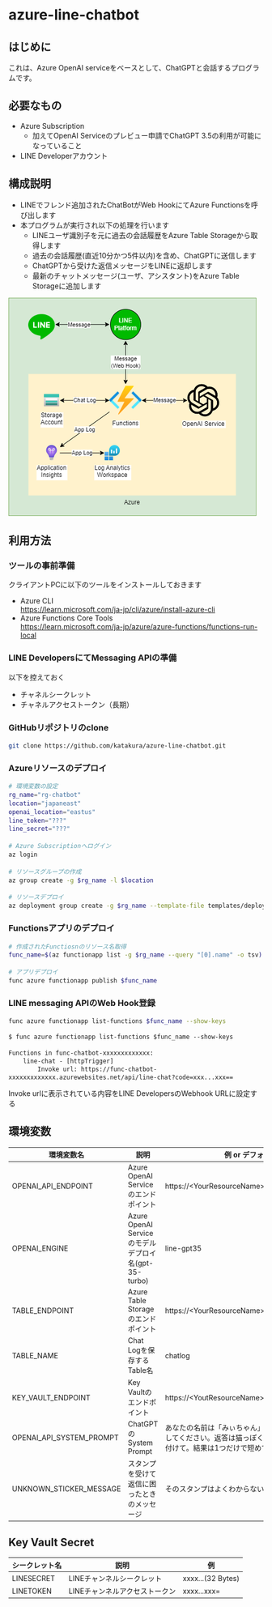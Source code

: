 # azure-line-chatbot

## はじめに

これは、Azure OpenAI serviceをベースとして、ChatGPTと会話するプログラムです。

## 必要なもの

- Azure Subscription
  - 加えてOpenAI Serviceのプレビュー申請でChatGPT 3.5の利用が可能になっていること
- LINE Developerアカウント

## 構成説明

- LINEでフレンド追加されたChatBotがWeb HookにてAzure Functionsを呼び出します
- 本プログラムが実行され以下の処理を行います
  - LINEユーザ識別子を元に過去の会話履歴をAzure Table Storageから取得します
  - 過去の会話履歴(直近10分かつ5件以内)を含め、ChatGPTに送信します
  - ChatGPTから受けた返信メッセージをLINEに返却します
  - 最新のチャットメッセージ(ユーザ、アシスタント)をAzure Table Storageに追加します

![img](/images/infrastructure.png)

## 利用方法

### ツールの事前準備

クライアントPCに以下のツールをインストールしておきます

- Azure CLI  
  https://learn.microsoft.com/ja-jp/cli/azure/install-azure-cli
- Azure Functions Core Tools  
  https://learn.microsoft.com/ja-jp/azure/azure-functions/functions-run-local

### LINE DevelopersにてMessaging APIの準備

以下を控えておく

- チャネルシークレット
- チャネルアクセストークン（長期）

### GitHubリポジトリのclone

```sh
git clone https://github.com/katakura/azure-line-chatbot.git
```

### Azureリソースのデプロイ

```sh
# 環境変数の設定
rg_name="rg-chatbot"
location="japaneast"
openai_location="eastus"
line_token="???"
line_secret="???"

# Azure Subscriptionへログイン
az login

# リソースグループの作成
az group create -g $rg_name -l $location

# リソースデプロイ
az deployment group create -g $rg_name --template-file templates/deploy.bicep --parameters location=$location openAiLocation=$openai_location lineToken=$line_token lineSecret=$line_secret
```

### Functionsアプリのデプロイ

```sh
# 作成されたFunctiosnのリソース名取得
func_name=$(az functionapp list -g $rg_name --query "[0].name" -o tsv)

# アプリデプロイ
func azure functionapp publish $func_name
```

### LINE messaging APIのWeb Hook登録

```sh
func azure functionapp list-functions $func_name --show-keys
```

```text:実行例
$ func azure functionapp list-functions $func_name --show-keys

Functions in func-chatbot-xxxxxxxxxxxxx:
    line-chat - [httpTrigger]
        Invoke url: https://func-chatbot-xxxxxxxxxxxxx.azurewebsites.net/api/line-chat?code=xxx...xxx==
```

Invoke urlに表示されている内容をLINE DevelopersのWebhook URLに設定する

## 環境変数

|環境変数名|説明|例 or デフォルト値|
|--|--|--|
OPENAI_API_ENDPOINT|Azure OpenAI Serviceのエンドポイント|https://\<YourResourceName\>.openai.azure.com/
OPENAI_ENGINE|Azure OpenAI Serviceのモデルデプロイ名(gpt-35-turbo)|line-gpt35
TABLE_ENDPOINT|Azure Table Storageのエンドポイント|https://\<YourResourceName\>.table.core.windows.net
TABLE_NAME|Chat Logを保存するTable名|chatlog
KEY_VAULT_ENDPOINT|Key Vaultのエンドポイント|https://\<YoutResourceName\>.vault.azure.net/
OPENAI_API_SYSTEM_PROMPT|ChatGPTのSystem Prompt|あなたの名前は「みぃちゃん」です。必ず日本語で返答してください。返答は猫っぽくお願いします。絵文字も付けて。結果は1つだけで短めでお願いします。
UNKNOWN_STICKER_MESSAGE|スタンプを受けて返信に困ったときのメッセージ|そのスタンプはよくわからないにゃ。ごめんにゃ。

## Key Vault Secret

|シークレット名|説明|例|
|--|--|--|
LINESECRET|LINEチャンネルシークレット|xxxx...(32 Bytes)
LINETOKEN|LINEチャンネルアクセストークン|xxxx...xxx=
